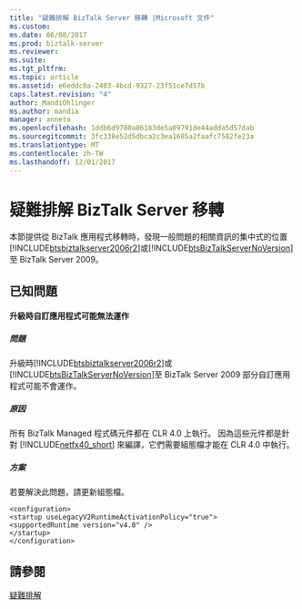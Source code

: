```yaml
---
title: "疑難排解 BizTalk Server 移轉 |Microsoft 文件"
ms.custom: 
ms.date: 06/08/2017
ms.prod: biztalk-server
ms.reviewer: 
ms.suite: 
ms.tgt_pltfrm: 
ms.topic: article
ms.assetid: e6eddc0a-2403-4bcd-9327-23f51ce7d57b
caps.latest.revision: "4"
author: MandiOhlinger
ms.author: mandia
manager: anneta
ms.openlocfilehash: 1ddb6d9780a86183de5a09791de44adda5d57dab
ms.sourcegitcommit: 3fc338e52d5dbca2c3ea1685a2faafc7582fe23a
ms.translationtype: MT
ms.contentlocale: zh-TW
ms.lasthandoff: 12/01/2017
---
```

# <a name="troubleshooting-biztalk-server-migration"></a>疑難排解 BizTalk Server 移轉
本節提供從 BizTalk 應用程式移轉時，發現一般問題的相關資訊的集中式的位置[!INCLUDE[btsbiztalkserver2006r2](../includes/btsbiztalkserver2006r2-md.md)]或[!INCLUDE[btsBizTalkServerNoVersion](../includes/btsbiztalkservernoversion-md.md)]至 BizTalk Server 2009。  
  
## <a name="known-issues"></a>已知問題  
  
#### <a name="custom-applications-might-not-work-while-upgrading"></a>升級時自訂應用程式可能無法運作  
  
##### <a name="problem"></a>問題  
 升級時[!INCLUDE[btsbiztalkserver2006r2](../includes/btsbiztalkserver2006r2-md.md)]或[!INCLUDE[btsBizTalkServerNoVersion](../includes/btsbiztalkservernoversion-md.md)]至 BizTalk Server 2009 部分自訂應用程式可能不會運作。  
  
##### <a name="cause"></a>原因  
 所有 BizTalk Managed 程式碼元件都在 CLR 4.0 上執行。 因為這些元件都是針對 [!INCLUDE[netfx40_short](../includes/netfx40-short-md.md)] 來編譯，它們需要組態檔才能在 CLR 4.0 中執行。  
  
##### <a name="solution"></a>方案  
 若要解決此問題，請更新組態檔。  
  
```  
<configuration>  
<startup useLegacyV2RuntimeActivationPolicy="true">  
<supportedRuntime version="v4.0" />  
</startup>  
</configuration>  
```  
  
## <a name="see-also"></a>請參閱  
 [疑難排解](../core/troubleshooting.md)